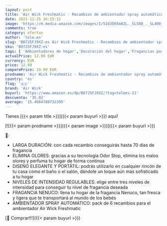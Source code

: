 ```yaml
---
layout: post
title: 'Air Wick Freshmatic - Recambios de ambientador spray automático  esencia para casa con aroma a nenuco - pack de 6'
date: 2021-12-25 16:25:12
image: 'https://m.media-amazon.com/images/I/51G3E65m8ZL._SL500_._SL400_.jpg'
comments: true
category: ofertas
author: 'tole.es'
slug: 'B07J5FJ9XZ-es Air Wick Freshmatic - Recambios de ambientador spray...'
sku: 'B07J5FJ9XZ-es'
tags: [ 'Ambientadores de hogar','Decoración del hogar','Fragancias para el hogar','Hogar y cocina','air wick','nenuco', ]
actualPrice: 12.99 EUR
currency: EUR
price: 12.99
comparePrice: 19.99 EUR
prodname: 'Air Wick Freshmatic - Recambios de ambientador spray automático  esencia para casa con aroma a nenuco - pack de 6'
country: 'es'
flag: '🇪🇸'
brand: 'Air Wick'
buyurl: 'https://www.amazon.es/dp/B07J5FJ9XZ/?tag=tolees-21'
descuento: '35.02'
average: '15.4664788732395'
---
```


Tienes [{{< param title >}}]({{< param buyurl >}}) aqui!

[![{{< param prodname >}}]({{< param image >}})]({{< param buyurl >}})

🔎:

- LARGA DURACIÓN: con cada recambio conseguirás hasta 70 días de fragancia
- ELIMINA OLORES: gracias a su tecnología Odor Stop, elimina los malos olores y perfuma tu hogar de forma continua
- DISEÑO ELEGANTE Y PORTÁTIL: podrás utilizarlo en cualquier rincón de tu casa como el baño o el salón, dándole un toque aún más sofisticado a tu hogar
- NIVELES DE INTENSIDAD REGULABLES: elige entre tres niveles de intensidad para conseguir tu nivel de fragancia deseada
- FRAGANCIA NENUCO: llena tu hogar de la fragancia Nenuco, tan fresca y ligera que te transportará al mundo de los bebés
- AMBIENTADOR SPRAY AUTOMÁTICO: pack de 6 recambios para el ambientador Air Wick Freshmatic

[🛒 Comprar!!!]({{< param buyurl >}})

